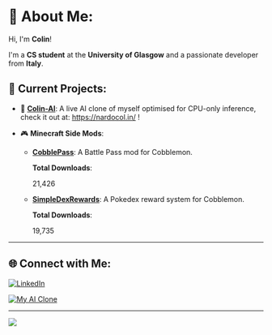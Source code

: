 # 💫 About Me:

Hi, I'm **Colin**!  

I'm a **CS student** at the **University of Glasgow** and a passionate developer from **Italy**.  



## 🔭 Current Projects:

- 🌟 **[Colin-AI](https://github.com/turiddu25/Colin-AI)**: A live AI clone of myself optimised for CPU-only inference, check it out at: https://nardocol.in/ !  

- 🎮 **Minecraft Side Mods**:  

  - [**CobblePass**](https://github.com/turiddu25/CobblePass): A Battle Pass mod for Cobblemon.  

    **Total Downloads**:  

    <!-- COBBLEPASS_DOWNLOADS_PLACEHOLDER -->
      21,426
    <!-- /COBBLEPASS_DOWNLOADS_PLACEHOLDER -->

  - [**SimpleDexRewards**](https://github.com/turiddu25/Cobblemon--Simple-Dex-Rewards): A Pokedex reward system for Cobblemon.  

    **Total Downloads**:  

    <!-- SIMPLEDEXREWARDS_DOWNLOADS_PLACEHOLDER -->
      19,735
    <!-- /SIMPLEDEXREWARDS_DOWNLOADS_PLACEHOLDER -->



---



## 🌐 Connect with Me:

[![LinkedIn](https://img.shields.io/badge/LinkedIn-%230077B5.svg?style=for-the-badge&logo=linkedin&logoColor=white)](https://linkedin.com/in/colin-salvatore-nardo)  

[![My AI Clone](https://img.shields.io/badge/My%20AI%20Clone-8A2BE2?style=for-the-badge)](https://nardocol.in)







---

[![](https://visitcount.itsvg.in/api?id=turiddu25&icon=0&color=1)](https://visitcount.itsvg.in)



<!-- Proudly created with GPRM ( https://gprm.itsvg.in ) -->

